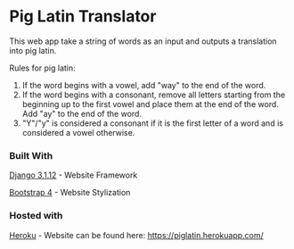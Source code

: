 # Pig Latin Translator

This web app take a string of words as an input and outputs a translation into pig 
latin.

Rules for pig latin:
1. If the word begins with a vowel, add "way" to the end of the word.
2. If the word begins with a consonant, remove all letters starting from the beginning
up to the first vowel and place them at the end of the word. Add "ay" to the end of
the word.
3. "Y"/"y" is considered a consonant if it is the first letter of a word and is
considered a vowel otherwise.

### Built With

[Django 3.1.12](https://docs.djangoproject.com/en/3.0/) - Website Framework

[Bootstrap 4](https://getbootstrap.com/docs/4.3/getting-started/introduction/) - Website Stylization

### Hosted with

[Heroku](https://www.heroku.com/) - Website can be found here: https://piglatin.herokuapp.com/